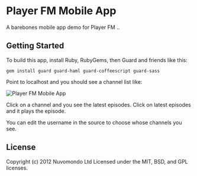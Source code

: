 # Player FM Mobile App

A barebones mobile app demo for Player FM ..

## Getting Started

To build this app, install Ruby, RubyGems, then Guard and friends like this:

    gem install guard guard-haml guard-coffeescript guard-sass

Point to localhost and you should see a channel list like:

  ![Player FM Mobile App](http://i.imgur.com/zK0I1.png)

Click on a channel and you see the latest episodes. Click on latest
episodes and it plays the episode.

You can edit the username in the source to choose whose channels you see.

## License
Copyright (c) 2012 Nuvomondo Ltd
Licensed under the MIT, BSD, and GPL licenses.

